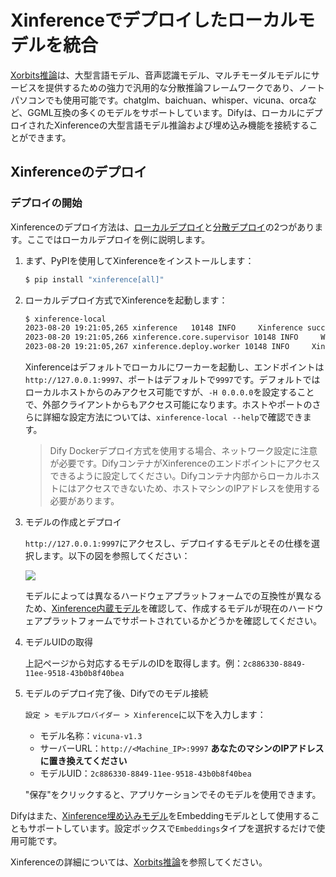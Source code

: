 # Xinferenceでデプロイしたローカルモデルを統合

[Xorbits推論](https://github.com/xorbitsai/inference)は、大型言語モデル、音声認識モデル、マルチモーダルモデルにサービスを提供するための強力で汎用的な分散推論フレームワークであり、ノートパソコンでも使用可能です。chatglm、baichuan、whisper、vicuna、orcaなど、GGML互換の多くのモデルをサポートしています。Difyは、ローカルにデプロイされたXinferenceの大型言語モデル推論および埋め込み機能を接続することができます。

## Xinferenceのデプロイ

### デプロイの開始

Xinferenceのデプロイ方法は、[ローカルデプロイ](https://github.com/xorbitsai/inference/blob/main/README_zh_CN.md#%E6%9C%AC%E5%9C%B0%E9%83%A8%E7%BD%B2)と[分散デプロイ](https://github.com/xorbitsai/inference/blob/main/README_zh_CN.md#%E5%88%86%E5%B8%83%E5%BC%8F%E9%83%A8%E7%BD%B2)の2つがあります。ここではローカルデプロイを例に説明します。

1.  まず、PyPIを使用してXinferenceをインストールします：

    ```bash
    $ pip install "xinference[all]"
    ```
2.  ローカルデプロイ方式でXinferenceを起動します：

    ```bash
    $ xinference-local
    2023-08-20 19:21:05,265 xinference   10148 INFO     Xinference successfully started. Endpoint: http://127.0.0.1:9997
    2023-08-20 19:21:05,266 xinference.core.supervisor 10148 INFO     Worker 127.0.0.1:37822 has been added successfully
    2023-08-20 19:21:05,267 xinference.deploy.worker 10148 INFO     Xinference worker successfully started.
    ```

    Xinferenceはデフォルトでローカルにワーカーを起動し、エンドポイントは`http://127.0.0.1:9997`、ポートはデフォルトで`9997`です。デフォルトではローカルホストからのみアクセス可能ですが、`-H 0.0.0.0`を設定することで、外部クライアントからもアクセス可能になります。ホストやポートのさらに詳細な設定方法については、`xinference-local --help`で確認できます。
    > Dify Dockerデプロイ方式を使用する場合、ネットワーク設定に注意が必要です。DifyコンテナがXinferenceのエンドポイントにアクセスできるように設定してください。Difyコンテナ内部からローカルホストにはアクセスできないため、ホストマシンのIPアドレスを使用する必要があります。

3.  モデルの作成とデプロイ

    `http://127.0.0.1:9997`にアクセスし、デプロイするモデルとその仕様を選択します。以下の図を参照してください：

    ![](https://assets-docs.dify.ai/dify-enterprise-mintlify/jp/development/models-integration/6945f8e7a0ae88d1f67f988d53d420bd.png)

    モデルによっては異なるハードウェアプラットフォームでの互換性が異なるため、[Xinference内蔵モデル](https://inference.readthedocs.io/en/latest/models/builtin/index.html)を確認して、作成するモデルが現在のハードウェアプラットフォームでサポートされているかどうかを確認してください。
4.  モデルUIDの取得

    上記ページから対応するモデルのIDを取得します。例：`2c886330-8849-11ee-9518-43b0b8f40bea`
5.  モデルのデプロイ完了後、Difyでのモデル接続

    `設定 > モデルプロバイダー > Xinference`に以下を入力します：

    * モデル名称：`vicuna-v1.3`
    * サーバーURL：`http://<Machine_IP>:9997` **あなたのマシンのIPアドレスに置き換えてください**
    * モデルUID：`2c886330-8849-11ee-9518-43b0b8f40bea`

    "保存"をクリックすると、アプリケーションでそのモデルを使用できます。

Difyはまた、[Xinference埋め込みモデル](https://github.com/xorbitsai/inference/blob/main/README_zh_CN.md#%E5%86%85%E7%BD%AE%E6%A8%A1%E5%9E%8B)をEmbeddingモデルとして使用することもサポートしています。設定ボックスで`Embeddings`タイプを選択するだけで使用可能です。

Xinferenceの詳細については、[Xorbits推論](https://github.com/xorbitsai/inference/blob/main/README_zh_CN.md)を参照してください。